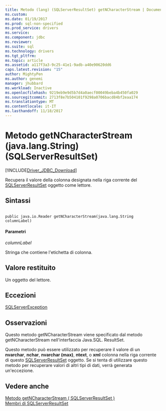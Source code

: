 ```yaml
---
title: Metodo (lang) (SQLServerResultSet) getNCharacterStream | Documenti Microsoft
ms.custom: 
ms.date: 01/19/2017
ms.prod: sql-non-specified
ms.prod_service: drivers
ms.service: 
ms.component: jdbc
ms.reviewer: 
ms.suite: sql
ms.technology: drivers
ms.tgt_pltfrm: 
ms.topic: article
ms.assetid: a117f3a3-9c25-41e1-9adb-a40e90620dd6
caps.latest.revision: "15"
author: MightyPen
ms.author: genemi
manager: jhubbard
ms.workload: Inactive
ms.openlocfilehash: 9219eb9e9d5b7d4a0aecf00049beba4b450fa029
ms.sourcegitcommit: 2713f8e7b504101f9298a0706bacd84bf2eaa174
ms.translationtype: MT
ms.contentlocale: it-IT
ms.lasthandoff: 11/18/2017
---
```

# <a name="getncharacterstream-method-javalangstring-sqlserverresultset"></a>Metodo getNCharacterStream (java.lang.String) (SQLServerResultSet)
[!INCLUDE[Driver_JDBC_Download](../../../includes/driver_jdbc_download.md)]

  Recupera il valore della colonna designata nella riga corrente del [SQLServerResultSet](../../../connect/jdbc/reference/sqlserverresultset-class.md) oggetto come lettore.  
  
## <a name="syntax"></a>Sintassi  
  
```  
  
public java.io.Reader getNCharacterStream(java.lang.String columnLabel)  
```  
  
#### <a name="parameters"></a>Parametri  
 *columnLabel*  
  
 Stringa che contiene l'etichetta di colonna.  
  
## <a name="return-value"></a>Valore restituito  
 Un oggetto del lettore.  
  
## <a name="exceptions"></a>Eccezioni  
 [SQLServerException](../../../connect/jdbc/reference/sqlserverexception-class.md)  
  
## <a name="remarks"></a>Osservazioni  
 Questo metodo getNCharacterStream viene specificato dal metodo getNCharacterStream nell'interfaccia Java.SQL. ResultSet.  
  
 Questo metodo può essere utilizzato per recuperare il valore di un **nvarchar**, **nchar**, **nvarchar (max)**, **ntext**, o **xml** colonna nella riga corrente di questo [SQLServerResultSet](../../../connect/jdbc/reference/sqlserverresultset-class.md) oggetto. Se si tenta di utilizzare questo metodo per recuperare valori di altri tipi di dati, verrà generata un'eccezione.  
  
## <a name="see-also"></a>Vedere anche  
 [Metodo getNCharacterStream &#40; SQLServerResultSet &#41;](../../../connect/jdbc/reference/getncharacterstream-method-sqlserverresultset.md)   
 [Membri di SQLServerResultSet](../../../connect/jdbc/reference/sqlserverresultset-members.md)  
  
  
